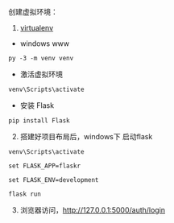 创建虚拟环境：
1. [virtualenv ](https://dormousehole.readthedocs.io/en/latest/installation.html#install-create-env)
- windows www
```
py -3 -m venv venv
```
- 激活虚拟环境
```
venv\Scripts\activate
```
- 安装 Flask
```
pip install Flask
```
2. 搭建好项目布局后，windows下 启动flask
```
venv\Scripts\activate

set FLASK_APP=flaskr

set FLASK_ENV=development

flask run
```
3. 浏览器访问，http://127.0.0.1:5000/auth/login
